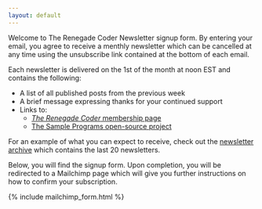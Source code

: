 ```yaml
---
layout: default
---
```


Welcome to The Renegade Coder Newsletter signup form. By entering your
email, you agree to receive a menthly newsletter which can be cancelled
at any time using the unsubscribe link contained at the bottom of each 
email. 

Each newsletter is delivered on the 1st of the month at noon EST and contains the
following:

- A list of all published posts from the previous week
- A brief message expressing thanks for your continued support
- Links to:
  - [*The Renegade Coder* membership page][2]
  - [The Sample Programs open-source project][3]
  
For an example of what you can expect to receive, check out the
[newsletter archive][4] which contains the last 20 newsletters.
  
Below, you will find the signup form. Upon completion, you will be
redirected to a Mailchimp page which will give you further
instructions on how to confirm your subscription. 

{% include mailchimp_form.html %}

[2]: https://www.patreon.com/TheRenegadeCoder
[3]: https://github.com/TheRenegadeCoder/sample-programs
[4]: https://us15.campaign-archive.com/home/?u=6fde3af5860ad15cc7b814423&id=f54f913dfb
